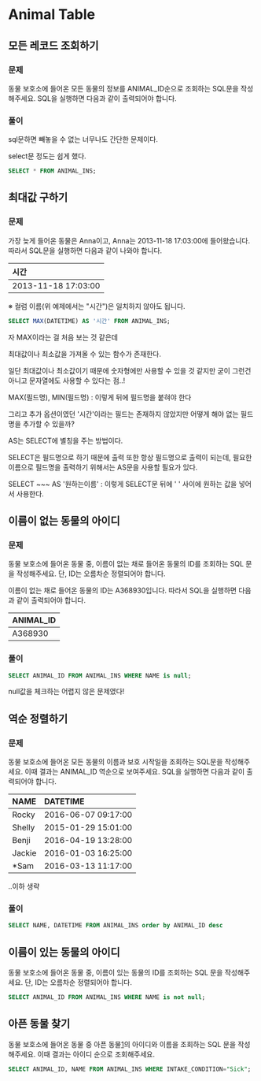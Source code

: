 # Animal Table

## 모든 레코드 조회하기

### 문제

동물 보호소에 들어온 모든 동물의 정보를 ANIMAL\_ID순으로 조회하는 SQL문을 작성해주세요. SQL을 실행하면 다음과 같이 출력되어야 합니다.

### 풀이

sql문하면 빼놓을 수 없는 너무나도 간단한 문제이다. 

select문 정도는 쉽게 했다.

```sql
SELECT * FROM ANIMAL_INS;
```



## 최대값 구하기

### 문제

가장 늦게 들어온 동물은 Anna이고, Anna는 2013-11-18 17:03:00에 들어왔습니다. 따라서 SQL문을 실행하면 다음과 같이 나와야 합니다.

| 시간 |
| :--- |
| 2013-11-18 17:03:00 |

※ 컬럼 이름\(위 예제에서는 "시간"\)은 일치하지 않아도 됩니다.



```sql
SELECT MAX(DATETIME) AS '시간' FROM ANIMAL_INS;
```

자 MAX이라는 걸 처음 보는 것 같은데 

최대값이나 최소값을 가져올 수 있는 함수가 존재한다.

일단 최대값이나 최소값이기 때문에 숫자형에만 사용할 수 있을 것 같지만 굳이 그런건 아니고 문자열에도 사용할 수 있다는 점..!

MAX\(필드명\), MIN\(필드명\) : 이렇게 뒤에 필드명을 붙혀야 한다



그리고 추가 옵션이였던 '시간'이라는 필드는 존재하지 않았지만 어떻게 해야 없는 필드명을 추가할 수 있을까?

AS는 SELECT에 별칭을 주는 방법이다.

SELECT은 필드명으로 하기 때문에 출력 또한 항상 필드명으로 출력이 되는데, 필요한 이름으로 필드명을 출력하기 위해서는 AS문을 사용할 필요가 있다.

SELECT ~~~ AS '원하는이름' : 이렇게 SELECT문 뒤에 ' ' 사이에 원하는 값을 넣어서 사용한다.



## 이름이 없는 동물의 아이디

### 문제

동물 보호소에 들어온 동물 중, 이름이 없는 채로 들어온 동물의 ID를 조회하는 SQL 문을 작성해주세요. 단, ID는 오름차순 정렬되어야 합니다.



이름이 없는 채로 들어온 동물의 ID는 A368930입니다. 따라서 SQL을 실행하면 다음과 같이 출력되어야 합니다.

| ANIMAL\_ID |
| :--- |
| A368930 |



### 풀이

```sql
SELECT ANIMAL_ID FROM ANIMAL_INS WHERE NAME is null;
```



null값을 체크하는 어렵지 않은 문제였다!



## 역순 정렬하기

### 문제

동물 보호소에 들어온 모든 동물의 이름과 보호 시작일을 조회하는 SQL문을 작성해주세요. 이때 결과는 ANIMAL\_ID 역순으로 보여주세요. SQL을 실행하면 다음과 같이 출력되어야 합니다.

| NAME | DATETIME |
| :--- | :--- |
| Rocky | 2016-06-07 09:17:00 |
| Shelly | 2015-01-29 15:01:00 |
| Benji | 2016-04-19 13:28:00 |
| Jackie | 2016-01-03 16:25:00 |
| \*Sam | 2016-03-13 11:17:00 |

..이하 생략



### 풀이

```sql
SELECT NAME, DATETIME FROM ANIMAL_INS order by ANIMAL_ID desc
```



## 이름이 있는 동물의 아이디

동물 보호소에 들어온 동물 중, 이름이 있는 동물의 ID를 조회하는 SQL 문을 작성해주세요. 단, ID는 오름차순 정렬되어야 합니다.

```sql
SELECT ANIMAL_ID FROM ANIMAL_INS WHERE NAME is not null;
```



## 아픈 동물 찾기

동물 보호소에 들어온 동물 중 아픈 동물[1](https://programmers.co.kr/learn/courses/30/lessons/59036#fn1)의 아이디와 이름을 조회하는 SQL 문을 작성해주세요. 이때 결과는 아이디 순으로 조회해주세요.

```sql
SELECT ANIMAL_ID, NAME FROM ANIMAL_INS WHERE INTAKE_CONDITION="Sick";
```







